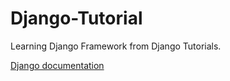 # Django-Tutorial
Learning Django Framework from Django Tutorials.

[Django documentation](https://docs.djangoproject.com/en/1.11/)